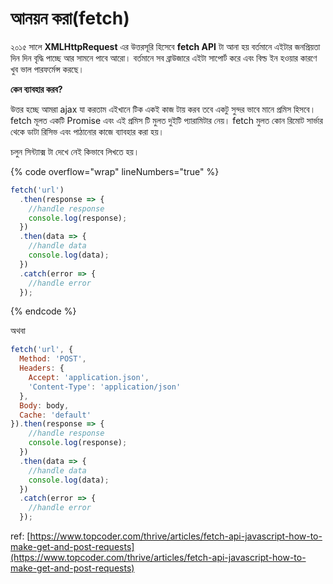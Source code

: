 # আনয়ন করা(fetch)

২০১৫ সালে  **XMLHttpRequest** এর উত্তরসূরি হিসেবে **fetch API** টা আনা হয় বর্তমানে এইটার জনপ্রিয়তা দিন দিন বৃদ্ধি পাচ্ছে আর সামনে পাবে আরো। বর্তমানে সব ব্রাউজারে এইটা সাপোর্ট করে এবং বিল্ড ইন হওয়ার কারণে খুব ভাল পারফর্মেন্স করছে।&#x20;

**কেন ব্যাবহার করব?**

উত্তর হচ্ছে আমরা ajax যা করতাম এইখানে টিক একই কাজ টায় করব তবে একটু সুন্দর ভাবে মানে প্রমিস হিসবে। fetch মূলত একটি Promise এবং এই প্রমিস টি মুলত দুইটি প্যারামিটার নেয়। fetch মুলত কোন রিমোট সার্ভার থেকে ডাটা রিসিভ এবং পাঠানোর কাজে ব্যাবহার করা হয়।&#x20;

চলুন সিন্ট্যাক্স টা দেখে নেই কিভাবে লিখতে হয়।

{% code overflow="wrap" lineNumbers="true" %}
```javascript
fetch('url')
  .then(response => {
    //handle response            
    console.log(response);
  })
  .then(data => {
    //handle data
    console.log(data);
  })
  .catch(error => {
    //handle error
  });
```
{% endcode %}

অথবা

```javascript
fetch('url', {
  Method: 'POST',
  Headers: {
    Accept: 'application.json',
    'Content-Type': 'application/json'
  },
  Body: body,
  Cache: 'default'
}).then(response => {
    //handle response            
    console.log(response);
  })
  .then(data => {
    //handle data
    console.log(data);
  })
  .catch(error => {
    //handle error
  });
```

ref: [https://www.topcoder.com/thrive/articles/fetch-api-javascript-how-to-make-get-and-post-requests](https://www.topcoder.com/thrive/articles/fetch-api-javascript-how-to-make-get-and-post-requests)
